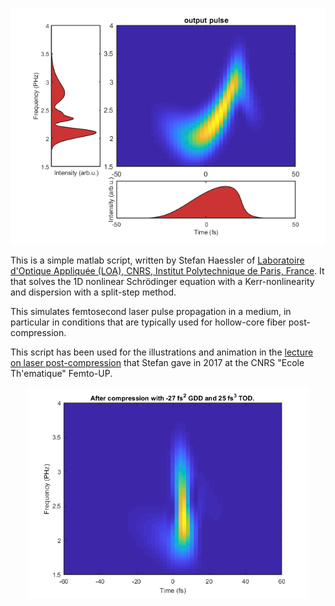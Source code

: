 <p align="center">
<img src="/docs/output_spectrogram.png" alt="An output spectrogram supporting a 3.5-fs laser pulse." width="600"/>
</p>

This is a simple matlab script, written by Stefan Haessler of [Laboratoire d'Optique Appliquée (LOA), CNRS, Institut Polytechnique de Paris, France](https://loa.ensta-paris.fr/research/pco-research-group/). It that solves the 1D nonlinear Schrödinger equation with a Kerr-nonlinearity and dispersion with a split-step method.

This simulates femtosecond laser pulse propagation in a medium, in particular in conditions that are typically used for hollow-core fiber post-compression.

This script has been used for the illustrations and animation in the [lecture on laser post-compression](https://ilm.univ-lyon1.fr/images/ILM/Equipe_05/Femto_UP/Stefan_HAESSLER_FemtoUP_2017.mp4) that Stefan gave in 2017 at the CNRS "Ecole Th\'ematique" Femto-UP.

<p align="center">
<img src="/docs/compressed_spectrogram.png" alt="An spectrogram of a compressed 3.5-fs laser pulse." width="450"/>
</p>
